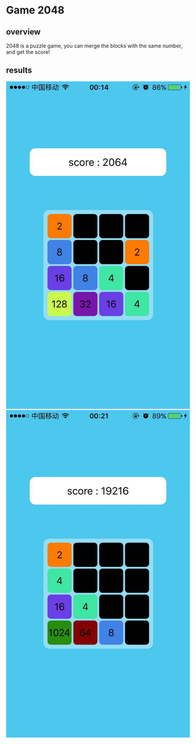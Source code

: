 # Game 2048

## overview
2048 is a puzzle game, you can merge the blocks with the same number, and get the score!


## results

<div style="text-align: center">
<img src="https://github.com/touristCheng/Game2048/blob/master/result.jpeg"/>
</div>

<div style="text-align: center">
<img src="https://github.com/touristCheng/Game2048/blob/master/result1.jpeg"/>
</div>



